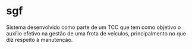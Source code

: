 # sgf
Sistema desenvolvido como parte de um TCC que tem como objetivo o auxílio efetivo na gestão de uma frota de veículos, principalmento no que diz respeito à manutenção.
